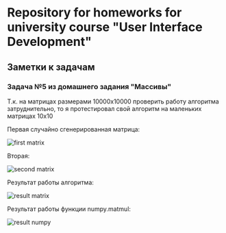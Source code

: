 # Repository for homeworks for university course "User Interface Development"
## Заметки к задачам
### Задача №5 из домашнего задания "Массивы"
Т.к. на матрицах размерами 10000x10000 проверить работу алгоритма затруднительно, то я протестировал свой алгоритм на маленьких матрицах 10x10

Первая случайно сгенерированная матрица:

![first matrix](https://github.com/zeymx/uidev/assets/29517196/9ae732d1-19af-467e-8872-dc2522040d6e)

Вторая:

![second matrix](https://github.com/zeymx/uidev/assets/29517196/53b8d714-cfcd-464c-b2f8-eaf8f96e9a27)

Результат работы алгоритма:

![result matrix](https://github.com/zeymx/uidev/assets/29517196/dcc92af7-63dc-441d-9853-462c7b69da14)

Результат работы функции numpy.matmul:

![result numpy](https://github.com/zeymx/uidev/assets/29517196/0d208806-428d-4ba2-b448-b6b8a8872a49)
